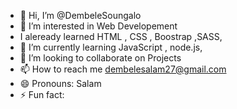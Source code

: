 - 👋 Hi, I’m @DembeleSoungalo
- 👀 I’m interested in Web Developement
- I aleready learned HTML , CSS , Boostrap ,SASS, 
- 🌱 I’m currently learning JavaScript , node.js,
- 💞️ I’m looking to collaborate on Projects
- 📫 How to reach me dembelesalam27@gmail.com
- 😄 Pronouns: Salam
- ⚡ Fun fact: 

<!---
DembeleSoungalo/DembeleSoungalo is a ✨ special ✨ repository because its `README.md` (this file) appears on your GitHub profile.
You can click the Preview link to take a look at your changes.
--->
